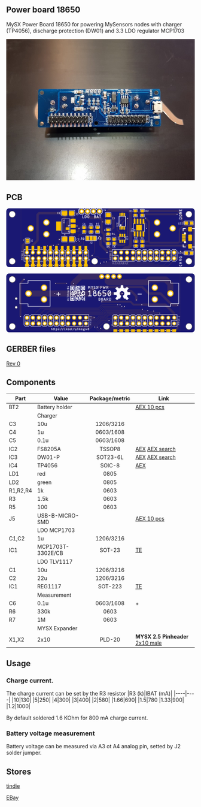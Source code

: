 ## Power board 18650

MySX Power Board 18650 for powering MySensors nodes with charger (TP4056), discharge protection (DW01) and 3.3 LDO regulator MCP1703

![Board image](images/assembled.jpg)
## PCB
![TOP](images/pcb_rev0_top_render.png)

![Bottom](images/pcb_rev0_bottom_render.png)

## GERBER files 
[Rev 0](https://raw.githubusercontent.com/KooLru/MySX-boards/master/boards/PWR-18650/release/18650_r1_2021-01-08.zip)

## Components

|Part|Value|Package/metric|Link|
|----|----|:----:|----|
BT2  |Battery holder||[AEX 10 pcs](https://l.kool.ru/0i33r) 
||Charger|
C3   |10u                 |1206/3216||
C4   |1u                  |0603/1608||
C5   |0.1u                |0603/1608||
IC2  |FS8205A             |TSSOP8|[AEX](https://l.kool.ru/r8zi0) [AEX search](https://aliexpress.ru/store/1089340/search?origin=y&SearchText=FS8205A+)
IC3  |DW01-P              |SOT23-6L|[AEX](https://l.kool.ru/r8zi0) [AEX search](https://aliexpress.ru/store/1089340/search?origin=y&SearchText=FS8205A+)
IC4  |TP4056              |SOIC-8|[AEX](https://l.kool.ru/irm78) 
LD1  |red                 |0805|              
LD2  |green               |0805|              
R1,R2,R4|1k               |0603||
R3   |1.5k                |0603||
R5   |100                 |0603||
J5   |USB-B-MICRO-SMD     ||[AEX 10 pcs](https://l.kool.ru/rl9vq) 
||LDO MCP1703||
C1,C2|1u                  |1206/3216|
IC1  |MCP1703T-3302E/CB   |SOT-23|[TE](https://www.terraelectronica.ru/product/358293) 
||LDO TLV1117||
C1   |10u                 |1206/3216|
C2   |22u                 |1206/3216|
IC1  |REG1117             |SOT-223|[TE](https://www.terraelectronica.ru/product/268036) 
||Measurement|
C6   |0.1u                |0603/1608|+
R6   |330k                |0603||
R7   |1M                  |0603||
||MYSX Expander
X1,X2   |2x10                |PLD-20|**MYSX 2.5 Pinheader** [2x10 male](http://ali.pub/3063a0 ) 

## Usage

### Charge current.

The charge current can be set by the R3 resistor
|R3 (k)|IBAT (mA)|
|----|----|
|10|130|
|5|250|
|4|300|
|3|400|
|2|580|
|1.66|690|
|1.5|780
|1.33|900|
|1.2|1000|

By default soldered 1.6 KOhm for 800 mA charge current.

### Battery voltage measurement

Battery voltage can be measured via A3 ot A4 analog pin, setted by J2 solder jumper.

## Stores

[tindie](https://www.tindie.com/products/koolru/mysx-power-board-18650/) 

[EBay](https://www.tindie.com/products/koolru/mysx-power-board-18650/) 
